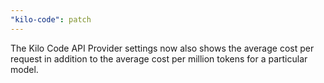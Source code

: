 ```yaml
---
"kilo-code": patch
---
```


The Kilo Code API Provider settings now also shows the average cost per request in addition to the average cost per million tokens for a particular model.

